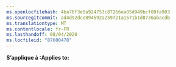 ```yaml
---
ms.openlocfilehash: 4ba76f3e5a924753c87266ea05d949bcf08fa903
ms.sourcegitcommit: ad4d92dce894592a259721a1571b1d8736abacdb
ms.translationtype: MT
ms.contentlocale: fr-FR
ms.lasthandoff: 08/04/2020
ms.locfileid: "87600478"
---
```

<span data-ttu-id="8beed-101">**S’applique à :**</span><span class="sxs-lookup"><span data-stu-id="8beed-101">**Applies to:**</span></span>
